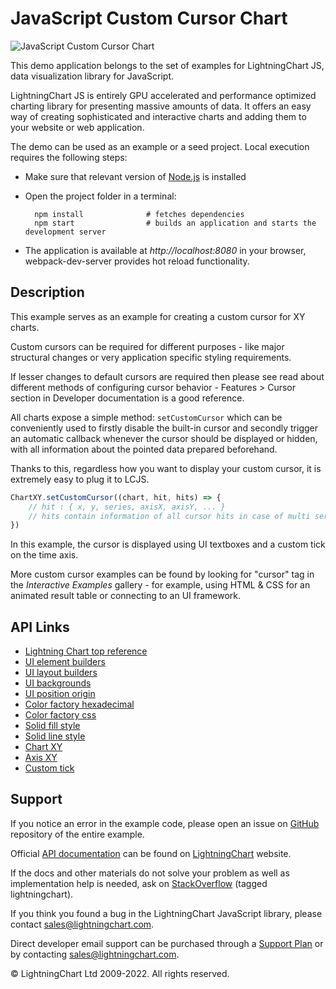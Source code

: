 # JavaScript Custom Cursor Chart

![JavaScript Custom Cursor Chart](CustomCursor-darkGold.png)

This demo application belongs to the set of examples for LightningChart JS, data visualization library for JavaScript.

LightningChart JS is entirely GPU accelerated and performance optimized charting library for presenting massive amounts of data. It offers an easy way of creating sophisticated and interactive charts and adding them to your website or web application.

The demo can be used as an example or a seed project. Local execution requires the following steps:

-   Make sure that relevant version of [Node.js](https://nodejs.org/en/download/) is installed
-   Open the project folder in a terminal:

          npm install              # fetches dependencies
          npm start                # builds an application and starts the development server

-   The application is available at _http://localhost:8080_ in your browser, webpack-dev-server provides hot reload functionality.


## Description

This example serves as an example for creating a custom cursor for XY charts.

Custom cursors can be required for different purposes - like major structural changes or very application specific styling requirements.

If lesser changes to default cursors are required then please see read about different methods of configuring cursor behavior - Features > Cursor section in Developer documentation is a good reference.

All charts expose a simple method: `setCustomCursor` which can be conveniently used to firstly disable the built-in cursor and secondly trigger an automatic callback whenever the cursor should be displayed or hidden, with all information about the pointed data prepared beforehand.

Thanks to this, regardless how you want to display your custom cursor, it is extremely easy to plug it to LCJS.

```ts
ChartXY.setCustomCursor((chart, hit, hits) => {
    // hit : { x, y, series, axisX, axisY, ... }
    // hits contain information of all cursor hits in case of multi series cursors
})
```

In this example, the cursor is displayed using UI textboxes and a custom tick on the time axis.

More custom cursor examples can be found by looking for "cursor" tag in the _Interactive Examples_ gallery - for example, using HTML & CSS for an animated result table or connecting to an UI framework.


## API Links

* [Lightning Chart top reference]
* [UI element builders]
* [UI layout builders]
* [UI backgrounds]
* [UI position origin]
* [Color factory hexadecimal]
* [Color factory css]
* [Solid fill style]
* [Solid line style]
* [Chart XY]
* [Axis XY]
* [Custom tick]


## Support

If you notice an error in the example code, please open an issue on [GitHub][0] repository of the entire example.

Official [API documentation][1] can be found on [LightningChart][2] website.

If the docs and other materials do not solve your problem as well as implementation help is needed, ask on [StackOverflow][3] (tagged lightningchart).

If you think you found a bug in the LightningChart JavaScript library, please contact sales@lightningchart.com.

Direct developer email support can be purchased through a [Support Plan][4] or by contacting sales@lightningchart.com.

[0]: https://github.com/Arction/
[1]: https://lightningchart.com/lightningchart-js-api-documentation/
[2]: https://lightningchart.com
[3]: https://stackoverflow.com/questions/tagged/lightningchart
[4]: https://lightningchart.com/support-services/

© LightningChart Ltd 2009-2022. All rights reserved.


[Lightning Chart top reference]: https://lightningchart.com/js-charts/api-documentation/v7.1.0/interfaces/LightningChart.html
[UI element builders]: https://lightningchart.com/js-charts/api-documentation/v7.1.0/variables/UIElementBuilders.html
[UI layout builders]: https://lightningchart.com/js-charts/api-documentation/v7.1.0/variables/UILayoutBuilders.html
[UI backgrounds]: https://lightningchart.com/js-charts/api-documentation/v7.1.0/variables/UIBackgrounds.html
[UI position origin]: https://lightningchart.com/js-charts/api-documentation/v7.1.0/variables/UIOrigins.html
[Color factory hexadecimal]: https://lightningchart.com/js-charts/api-documentation/v7.1.0/functions/ColorHEX.html
[Color factory css]: https://lightningchart.com/js-charts/api-documentation/v7.1.0/functions/ColorCSS.html
[Solid fill style]: https://lightningchart.com/js-charts/api-documentation/v7.1.0/classes/SolidFill.html
[Solid line style]: https://lightningchart.com/js-charts/api-documentation/v7.1.0/classes/SolidLine.html
[Chart XY]: https://lightningchart.com/js-charts/api-documentation/v7.1.0/classes/ChartXY.html
[Axis XY]: https://lightningchart.com/js-charts/api-documentation/v7.1.0/classes/Axis.html
[Custom tick]: https://lightningchart.com/js-charts/api-documentation/v7.1.0/classes/CustomTick.html

